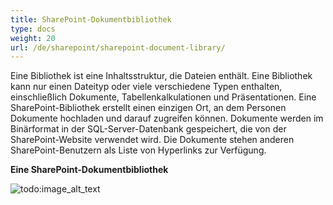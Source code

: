 ```yaml
---
title: SharePoint-Dokumentbibliothek
type: docs
weight: 20
url: /de/sharepoint/sharepoint-document-library/
---
```


Eine Bibliothek ist eine Inhaltsstruktur, die Dateien enthält. Eine Bibliothek kann nur einen Dateityp oder viele verschiedene Typen enthalten, einschließlich Dokumente, Tabellenkalkulationen und Präsentationen. Eine SharePoint-Bibliothek erstellt einen einzigen Ort, an dem Personen Dokumente hochladen und darauf zugreifen können. Dokumente werden im Binärformat in der SQL-Server-Datenbank gespeichert, die von der SharePoint-Website verwendet wird. Die Dokumente stehen anderen SharePoint-Benutzern als Liste von Hyperlinks zur Verfügung.

**Eine SharePoint-Dokumentbibliothek** 

![todo:image_alt_text](sharepoint-document-library_1.png)